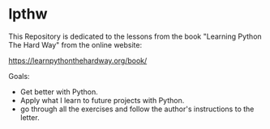 # lpthw

This Repository is dedicated to the lessons from the book "Learning Python The Hard Way" from the online website:

https://learnpythonthehardway.org/book/

Goals:
- Get better with Python.
- Apply what I learn to future projects with Python.
- go through all the exercises and follow the author's instructions to the letter.
